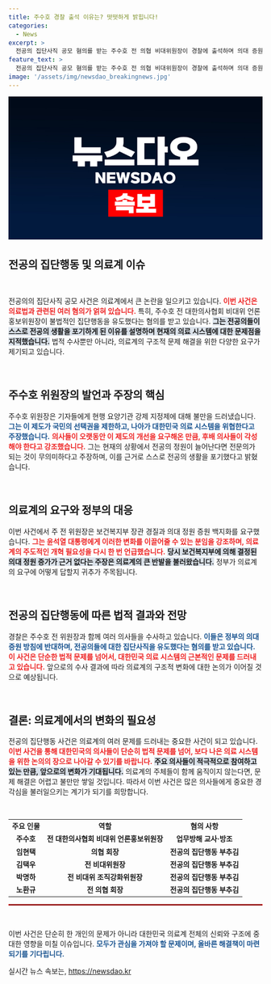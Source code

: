 ```yaml
---
title: 주수호 경찰 출석 이유는? 떳떳하게 밝힙니다!
categories:
  - News
excerpt: >
  전공의 집단사직 공모 혐의를 받는 주수호 전 의협 비대위원장이 경찰에 출석하며 의대 증원 반대 목소리를 높였습니다. “전공의 포기는 왜곡된 제도의 결과”라며 정부에 의료 개혁을 촉구했습니다.
feature_text: >
  전공의 집단사직 공모 혐의를 받는 주수호 전 의협 비대위원장이 경찰에 출석하며 의대 증원 반대 목소리를 높였습니다. “전공의 포기는 왜곡된 제도의 결과”라며 정부에 의료 개혁을 촉구했습니다.
image: '/assets/img/newsdao_breakingnews.jpg'
---
```


<p><img src="/assets/img/newsdao_breakingnews.jpg" alt="flaretime 속보" /></p>

<h2 data-ke-size="size26">전공의 집단행동 및 의료계 이슈</h2>

<p data-ke-size="size16">&nbsp;</p>

<p>전공의의 집단사직 공모 사건은 의료계에서 큰 논란을 일으키고 있습니다. <b><span style="color: #ee2323;">이번 사건은 의료법과 관련된 여러 혐의가 얽혀 있습니다.</span></b> 특히, 주수호 전 대한의사협회 비대위 언론홍보위원장이 불법적인 집단행동을 유도했다는 혐의를 받고 있습니다. <b><span style="background-color: #21538527;">그는 전공의들이 스스로 전공의 생활을 포기하게 된 이유를 설명하며 현재의 의료 시스템에 대한 문제점을 지적했습니다.</span></b> 법적 수사뿐만 아니라, 의료계의 구조적 문제 해결을 위한 다양한 요구가 제기되고 있습니다.</p>

<p data-ke-size="size16">&nbsp;</p>

<h2 data-ke-size="size26">주수호 위원장의 발언과 주장의 핵심</h2>

<p>주수호 위원장은 기자들에게 현행 요양기관 강제 지정제에 대해 불만을 드러냈습니다. <b><span style="color: #1a5490;">그는 이 제도가 국민의 선택권을 제한하고, 나아가 대한민국 의료 시스템을 위협한다고 주장했습니다.</span></b> <b><span style="color: #ee2323;">의사들이 오랫동안 이 제도의 개선을 요구해온 만큼, 후배 의사들이 각성해야 한다고 강조했습니다.</span></b> 그는 현재의 상황에서 전공의 정원이 늘어난다면 전문의가 되는 것이 무의미하다고 주장하며, 이를 근거로 스스로 전공의 생활을 포기했다고 밝혔습니다.</p>

<p data-ke-size="size16">&nbsp;</p>

<h2 data-ke-size="size26">의료계의 요구와 정부의 대응</h2>

<p>이번 사건에서 주 전 위원장은 보건복지부 장관 경질과 의대 정원 증원 백지화를 요구했습니다. <b><span style="color: #ee2323;">그는 윤석열 대통령에게 이러한 변화를 이끌어줄 수 있는 분임을 강조하며, 의료계의 주도적인 개혁 필요성을 다시 한 번 언급했습니다.</span></b> <b><span style="background-color: #21538527;">당시 보건복지부에 의해 결정된 의대 정원 증가가 근거 없다는 주장은 의료계의 큰 반발을 불러왔습니다.</span></b> 정부가 의료계의 요구에 어떻게 답할지 귀추가 주목됩니다.</p>

<p data-ke-size="size16">&nbsp;</p>

<h2 data-ke-size="size26">전공의 집단행동에 따른 법적 결과와 전망</h2>

<p>경찰은 주수호 전 위원장과 함께 여러 의사들을 수사하고 있습니다. <b><span style="color: #1a5490;">이들은 정부의 의대 증원 방침에 반대하며, 전공의들에 대한 집단사직을 유도했다는 혐의를 받고 있습니다.</span></b> <b><span style="color: #ee2323;">이 사건은 단순한 법적 문제를 넘어서, 대한민국 의료 시스템의 근본적인 문제를 드러내고 있습니다.</span></b> 앞으로의 수사 결과에 따라 의료계의 구조적 변화에 대한 논의가 이어질 것으로 예상됩니다.</p>

<p data-ke-size="size16">&nbsp;</p>

<h2 data-ke-size="size26">결론: 의료계에서의 변화의 필요성</h2>

<p>전공의 집단행동 사건은 의료계의 여러 문제를 드러내는 중요한 사건이 되고 있습니다. <b><span style="color: #ee2323;">이번 사건을 통해 대한민국의 의사들이 단순히 법적 문제를 넘어, 보다 나은 의료 시스템을 위한 논의의 장으로 나아갈 수 있기를 바랍니다.</span></b> <b><span style="background-color: #21538527;">주요 의사들이 적극적으로 참여하고 있는 만큼, 앞으로의 변화가 기대됩니다.</span></b> 의료계의 주체들이 함께 움직이지 않는다면, 문제 해결은 어렵고 불만만 쌓일 것입니다. 따라서 이번 사건은 많은 의사들에게 중요한 경각심을 불러일으키는 계기가 되기를 희망합니다.</p>

<p data-ke-size="size16">&nbsp;</p>

<table style="width: 100%;">
<tr>
    <td style="text-align: center; height: 17px;"><b>주요 인물</b></td>
    <td style="text-align: center; height: 17px;"><b>역할</b></td>
    <td style="text-align: center; height: 17px;"><b>혐의 사항</b></td>
</tr>
<tr>
    <td style="text-align: center; height: 17px;"><b>주수호</b></td>
    <td style="text-align: center; height: 17px;"><b>전 대한의사협회 비대위 언론홍보위원장</b></td>
    <td style="text-align: center; height: 17px;"><b>업무방해 교사·방조</b></td>
</tr>
<tr>
    <td style="text-align: center; height: 17px;"><b>임현택</b></td>
    <td style="text-align: center; height: 17px;"><b>의협 회장</b></td>
    <td style="text-align: center; height: 17px;"><b>전공의 집단행동 부추김</b></td>
</tr>
<tr>
    <td style="text-align: center; height: 17px;"><b>김택우</b></td>
    <td style="text-align: center; height: 17px;"><b>전 비대위원장</b></td>
    <td style="text-align: center; height: 17px;"><b>전공의 집단행동 부추김</b></td>
</tr>
<tr>
    <td style="text-align: center; height: 17px;"><b>박명하</b></td>
    <td style="text-align: center; height: 17px;"><b>전 비대위 조직강화위원장</b></td>
    <td style="text-align: center; height: 17px;"><b>전공의 집단행동 부추김</b></td>
</tr>
<tr>
    <td style="text-align: center; height: 17px;"><b>노환규</b></td>
    <td style="text-align: center; height: 17px;"><b>전 의협 회장</b></td>
    <td style="text-align: center; height: 17px;"><b>전공의 집단행동 부추김</b></td>
</tr>
</table>

<hr style="border: 1px solid #ee2323;">

<p data-ke-size="size16">&nbsp;</p>

<p>이번 사건은 단순히 한 개인의 문제가 아니라 대한민국 의료계 전체의 신뢰와 구조에 중대한 영향을 미칠 이슈입니다. <b><span style="color: #1a5490;">모두가 관심을 가져야 할 문제이며, 올바른 해결책이 마련되기를 기다립니다.</span></b></p>
실시간 뉴스 속보는, <a href="https://newsdao.kr" rel="dofollow">https://newsdao.kr</a>


